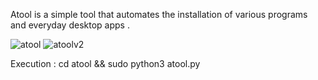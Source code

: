 Atool is a simple tool that automates the installation of various programs and everyday desktop apps . 

![atool](https://github.com/atmcoderr/atool/assets/96727508/2db4ffc0-8567-4f3f-af2a-e897cc567552)
![atoolv2](https://github.com/atmcoderr/atool/assets/96727508/a7102f74-18a1-4b26-b489-7e2bfc8d6f14)

Execution : 
cd atool && sudo python3 atool.py 

